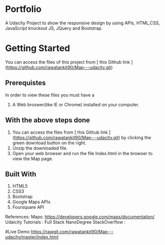 # Portfolio
A Udacity Project to show the responsive design by using APIs, HTML,CSS, JavaScript knockout JS, JQuery and Bootstrap.

# Getting Started
You can access the files of this project from [ this Github link ] (https://github.com/rawatankit90/Map---udacity.git)

## Prerequistes
In order to view these files you must have a

1) A Web broswer(like IE or Chrome) installed on your computer.


## With the above steps done
1) You can access the files from [ this Github link ] (https://github.com/rawatankit90/Map---udacity.git) by clicking the green download button on the right.
2) Unzip the downloaded file.
3) Open your web browser and run the file Index.html in the browser to view the Map page.


## Built With
1) HTML5
2) CSS3
3) Bootstrap
4) Google Maps APIs
5) Foursquare API

References:
Maps: https://developers.google.com/maps/documentation/
Udaicity Tutorials : Full Stack NanoDegree
StackOverflow :


#Live Demo
https://rawgit.com/rawatankit90/Map---udacity/master/index.html

